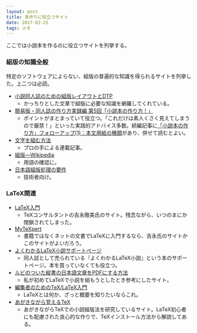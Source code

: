```yaml
---
layout: post
title: 本作りに役立つサイト
date: 2017-02-25
tags: メモ
---
```


ここでは小説本を作るのに役立つサイトを列挙する。

### 組版の知識全般
特定のソフトウェアによらない、組版の普遍的な知識を得られるサイトを列挙した。上二つは必読。
* [小説同人誌のための組版レイアウトとDTP](http://t2publisher.xrea.jp/forme/)
	- かっちりとした文章で組版に必要な知識を網羅してくれている。
* [簡易版・同人誌の作り方実録編 第5回「小説本の作り方！」](http://d.hatena.ne.jp/luxin/20090626/p1)
	- ポイントがまとまっていて役立つ。「これだけは素人くさく見えてしまうので厳禁！」といった実践的アドバイス多数。続編記事に[「小説本の作り方」フォローアップ(1)：本文用紙の種類](http://d.hatena.ne.jp/luxin/20090703#p1)があり、併せて読むとよい。
* [文字を組む方法](http://www.morisawa.co.jp/culture/japanese-typesetting/)
	- プロの手による連載記事。
* [組版―Wikipedia](https://ja.wikipedia.org/wiki/組版)
	- 用語の確認に。
* [日本語組版処理の要件](https://www.w3.org/TR/2012/NOTE-jlreq-20120403/ja/)
	- 技術者向け。

### LaTeX関連
* [LaTeX入門](http://www.h4.dion.ne.jp/~latexcat/intro/intro-index.html)
	- TeXコンサルタントの吉永徹美氏のサイト。残念ながら、いつのまにか閉鎖されてしまった。
* [MyTeXpert](https://mytexpert.osdn.jp)
	- 書籍ではなくネットの文書でLaTeXに入門するなら、吉永氏のサイトかこのサイトがよいだろう。
* [よくわかるLaTeX小説サポートページ](http://p-act.sakura.ne.jp/PARALLEL_ACT/LaTeX-Dojin/)
	- 同人誌として売られている『よくわかるLaTeX小説』という本のサポートページ。本を買っていなくても役立つ。
* [ルビのついた縦書の日本語文章をPDFにする方法](http://nyancleap.net/novels/novelskill/rubypdf.html)
	- 私が初めてLaTeXで小説を組もうとしたとき参考にしたサイト。
* [編集者のためのTeX/LaTeX入門](http://www.kksanshusha.jp/booklab/guide/tex/tex-introduction)
	- LaTeXとは何か、ざっと概要を知りたいならこれ。
* [あがきながら覚えるTeX](https://hakuoku.github.io/agakuTeX/)
	- あがきながらTeXでの小説組版法を研究しているサイト。LaTeX初心者にも配慮された良心的な作りで、TeXインストール方法から解説してある。
